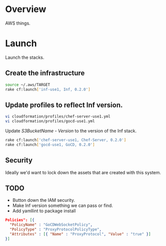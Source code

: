 # Overview

AWS things.

# Launch

Launch the stacks.


## Create the infrastructure

```bash
source ~/.aws/TARGET
rake cf:launch['inf-use1, Inf, 0.2.0']
```

## Update profiles to reflect Inf version.

```bash
vi cloudformation/profiles/chef-server-use1.yml
vi cloudformation/profiles/gocd-use1.yml
```

Update *S3BucketName - Version* to the version of the Inf stack.

```bash
rake cf:launch['chef-server-use1, Chef-Server, 0.2.0']
rake cf:launch['gocd-use1, GoCD, 0.2.0']
```

## Security

Ideally we'd want to lock down the assets that are created with this system.

## TODO

* Button down the IAM security.
* Make Inf version something we can pass or find.
* Add yamllint to package install


```json
Policies": [{
  "PolicyName" : "GoCDWebSocketPolicy",
  "PolicyType" : "ProxyProtocolPolicyType",
  "Attributes" : [{ "Name" : "ProxyProtocol", "Value" : "true" }]
}]
```
